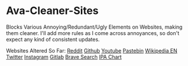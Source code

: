 # Ava-Cleaner-Sites

Blocks Various Annoying/Redundant/Ugly Elements on Websites, making them cleaner.
I'll add more rules as I come across annoyances, so don't expect any kind of consistent updates.

Websites Altered So Far:
[Reddit](https://www.reddit.com/)
[Github](https://www.github.com/)
[Youtube](https://www.youtube.com/)
[Pastebin](https://www.pastebin.com/)
[Wikipedia EN](https://en.wikipedia.org/)
[Twitter](https://www.twitter.com/)
[Instagram](https://www.instagram.com/)
[Gitlab](https://gitlab.com/)
[Brave Search](https://search.brave.com/)
[IPA Chart](https://ipachart.com/)
